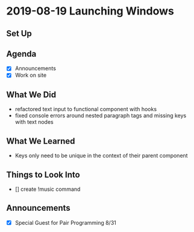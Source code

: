# 2019-08-19 Launching Windows

## Set Up

## Agenda

- [x] Announcements
- [x] Work on site

## What We Did

- refactored text input to functional component with hooks
- fixed console errors around nested paragraph tags and missing keys with text nodes

## What We Learned

- Keys only need to be unique in the context of their parent component

## Things to Look Into

- [] create !music command

## Announcements

- [x] Special Guest for Pair Programming 8/31
